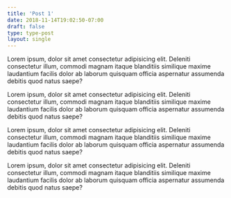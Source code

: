 ```yaml
---
title: 'Post 1'
date: 2018-11-14T19:02:50-07:00
draft: false
type: type-post
layout: single
---
```


Lorem ipsum, dolor sit amet consectetur adipisicing elit. Deleniti consectetur illum, commodi magnam itaque blanditiis similique maxime laudantium facilis dolor ab laborum quisquam officia aspernatur assumenda debitis quod natus saepe?

Lorem ipsum, dolor sit amet consectetur adipisicing elit. Deleniti consectetur illum, commodi magnam itaque blanditiis similique maxime laudantium facilis dolor ab laborum quisquam officia aspernatur assumenda debitis quod natus saepe?

Lorem ipsum, dolor sit amet consectetur adipisicing elit. Deleniti consectetur illum, commodi magnam itaque blanditiis similique maxime laudantium facilis dolor ab laborum quisquam officia aspernatur assumenda debitis quod natus saepe?

Lorem ipsum, dolor sit amet consectetur adipisicing elit. Deleniti consectetur illum, commodi magnam itaque blanditiis similique maxime laudantium facilis dolor ab laborum quisquam officia aspernatur assumenda debitis quod natus saepe?
